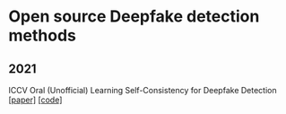 # Open source Deepfake detection methods
## 2021

ICCV Oral (Unofficial) Learning Self-Consistency for Deepfake Detection [[paper]](https://openaccess.thecvf.com/content/ICCV2021/html/Zhao_Learning_Self-Consistency_for_Deepfake_Detection_ICCV_2021_paper.html)  [[code]](https://github.com/jtchen0528/PCL-I2G)  
